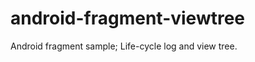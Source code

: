 android-fragment-viewtree
=========================

Android fragment sample; Life-cycle log and view tree.
